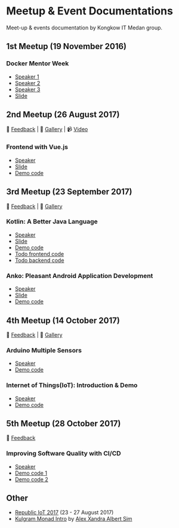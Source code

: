 # Meetup & Event Documentations
Meet-up & events documentation by Kongkow IT Medan group.

## 1st Meetup (19 November 2016)
### Docker Mentor Week
- [Speaker 1](https://github.com/albertsuwandhi)
- [Speaker 2](https://github.com/desdulianto)
- [Speaker 3](https://github.com/IndraGunawan)
- [Slide](https://www.slideshare.net/albertsuwandhi/docker-mentor-week-2016-medan)

## 2nd Meetup (26 August 2017)
:speech_balloon: [Feedback](https://goo.gl/forms/Dg7xtFmglhZpLNZT2) | 
:sunrise: [Gallery](https://goo.gl/photos/f6pNgZAWKyc9DUCi9) |
:video_camera: [Video](https://youtu.be/oapA7UP5RFA)

### Frontend with Vue.js
- [Speaker](https://github.com/kevinongko)
- [Slide](https://slides.com/kevinongko/vue-kongkow-meetup-2)
- [Demo code](https://github.com/KongkowITMedan/vue-todo)
  
## 3rd Meetup (23 September 2017)
:speech_balloon: [Feedback](https://goo.gl/forms/yqGgqkorrPBlhucv2) |
:sunrise: [Gallery](https://photos.app.goo.gl/fTTzbVXFrhYMZFxF2)

### Kotlin: A Better Java Language
- [Speaker](https://github.com/desdulianto)
- [Slide](https://slides.com/desdulianto/kotlin)
- [Demo code](https://github.com/KongkowITMedan/kotlin-a-better-java)
- [Todo frontend code](https://github.com/KongkowITMedan/kotlin-todo)
- [Todo backend code](https://github.com/KongkowITMedan/vue-kotlin-todo)
### Anko: Pleasant Android Application Development
- [Speaker](https://github.com/zigic88)
- [Slide](http://slides.com/zigic88/anko)
- [Demo code](https://github.com/KongkowITMedan/anko-kotlin-todo)
      
## 4th Meetup (14 October 2017)
:speech_balloon: [Feedback](https://goo.gl/forms/DjeGO2Pgudfy1HSS2) |
:sunrise: [Gallery](https://photos.app.goo.gl/a5ffby9hgMAPsiak1)

### Arduino Multiple Sensors
- [Speaker](https://github.com/wiliantogan)
- [Demo code](https://github.com/wiliantogan/IoT-Introduction-Arduino-Multiple-Sensors)

### Internet of Things(IoT): Introduction & Demo
- [Speaker](https://github.com/albertsuwandhi)
- [Demo code](https://github.com/albertsuwandhi/IoT-Introduction-Demo)

## 5th Meetup (28 October 2017)
:speech_balloon: [Feedback](https://goo.gl/forms/CnOGeETm87jfDIX53)

### Improving Software Quality with CI/CD
- [Speaker](https://github.com/IndraGunawan)
- [Demo code 1](https://github.com/KongkowITMedan/meetup5-blog)
- [Demo code 2](https://github.com/KongkowITMedan/testing-php-meetup5)

## Other
  - [Republic IoT 2017](http://s.id/3mX) (23 - 27 August 2017)
  - [Kulgram Monad Intro](https://kongkowitmedan.github.io/kulgram-16-9-2017-monad-intro/) by [Alex Xandra Albert Sim](https://github.com/bertzzie)
